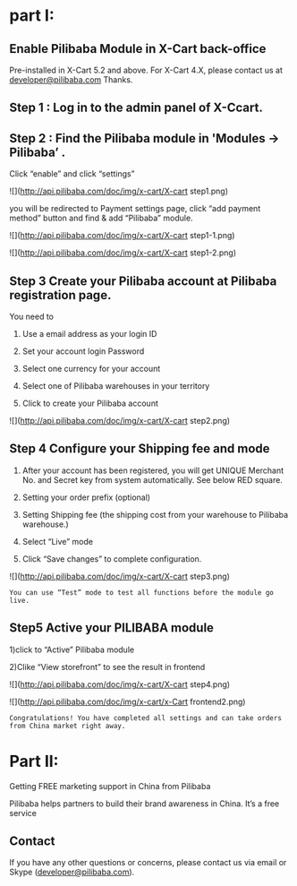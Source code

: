 # part I:
## Enable Pilibaba Module in X-Cart back-office

Pre-installed in X-Cart 5.2 and above.
For X-Cart 4.X, please contact us at [developer@pilibaba.com](mailto:developer@pilibaba.com) Thanks.
## Step 1 : Log in to the admin panel of X-Ccart.

## Step 2 : Find the Pilibaba module in 'Modules -> Pilibaba’ .

Click “enable” and click “settings”

![](http://api.pilibaba.com/doc/img/x-cart/X-cart step1.png)

you will be redirected to Payment settings page, click “add payment method” button and find & add “Pilibaba” module.

![](http://api.pilibaba.com/doc/img/x-cart/X-cart step1-1.png)

![](http://api.pilibaba.com/doc/img/x-cart/X-cart step1-2.png)

## Step 3 Create your Pilibaba account at Pilibaba registration page.

You need to

1. Use a email address as your login ID

2. Set your account login Password

3. Select one currency for your account

4. Select one of Pilibaba warehouses in your territory

5. Click to create your Pilibaba account

![](http://api.pilibaba.com/doc/img/x-cart/X-cart step2.png)

## Step 4 Configure your Shipping fee and mode

1. After your account has been registered, you will get UNIQUE Merchant No. and Secret key from system automatically. See below RED square.

2. Setting your order prefix (optional)

3. Setting Shipping fee (the shipping cost from your warehouse to Pilibaba warehouse.)

4. Select “Live” mode

5. Click “Save changes” to complete configuration.

![](http://api.pilibaba.com/doc/img/x-cart/X-cart step3.png)

`You can use “Test” mode to test all functions before the module go live.`

## Step5 Active your PILIBABA module

1)click to “Active” Pilibaba module

2)Clike “View storefront” to see the result in frontend

![](http://api.pilibaba.com/doc/img/x-cart/X-cart step4.png)

![](http://api.pilibaba.com/doc/img/x-cart/x-Cart frontend2.png)

`Congratulations! You have completed all settings and can take orders from China market right away.`
# Part II:
Getting FREE marketing support in China from Pilibaba

Pilibaba helps partners to build their brand awareness in China. It’s a free service

## Contact

If you have any other questions or concerns, please contact us via email or Skype (developer@pilibaba.com).

